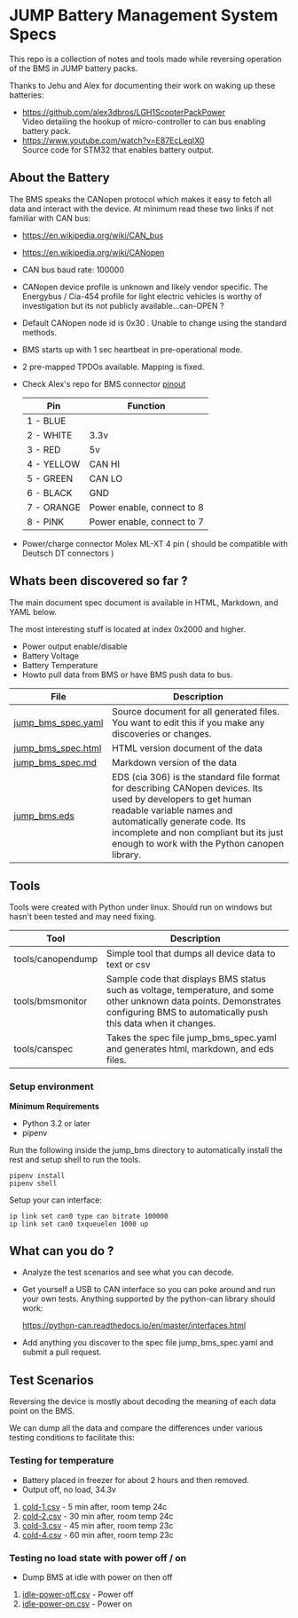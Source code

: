 JUMP Battery Management System Specs
======

This repo is a collection of notes and tools made while reversing operation of the BMS in JUMP battery packs.

Thanks to Jehu and Alex for documenting their work on waking up these batteries:

- https://github.com/alex3dbros/LGH1ScooterPackPower  
  Video detailing the hookup of micro-controller to can bus enabling battery pack.
- https://www.youtube.com/watch?v=E87EcLeqIX0  
  Source code for STM32 that enables battery output.

## About the Battery

The BMS speaks the CANopen protocol which makes it easy to fetch all data and interact with the device. At minimum read these two links if not familiar with CAN bus:
  
  - https://en.wikipedia.org/wiki/CAN_bus
  - https://en.wikipedia.org/wiki/CANopen  


- CAN bus baud rate: 100000
- CANopen device profile is unknown and likely vendor specific. The Energybus / Cia-454 profile for light electric vehicles is worthy of investigation but its not publicly available...can-OPEN ?
- Default CANopen node id is 0x30 . Unable to change using the standard methods.
- BMS starts up with 1 sec heartbeat in pre-operational mode.
- 2 pre-mapped TPDOs available. Mapping is fixed.

- Check Alex's repo for BMS connector [pinout](https://github.com/alex3dbros/LGH1ScooterPackPower/blob/master/JUMP%20Battery%20CON.png)
  
  Pin | Function
  --- | --------
  1 - BLUE | 
  2 - WHITE | 3.3v
  3 - RED | 5v
  4 - YELLOW | CAN HI
  5 - GREEN | CAN LO
  6 - BLACK | GND
  7 - ORANGE | Power enable, connect to 8
  8 - PINK | Power enable, connect to 7
- Power/charge connector Molex ML-XT 4 pin ( should be compatible with Deutsch DT connectors )

## Whats been discovered so far ?

The main document spec document is available in HTML, Markdown, and YAML below.

The most interesting stuff is located at index 0x2000 and higher.

- Power output enable/disable
- Battery Voltage
- Battery Temperature
- Howto pull data from BMS or have BMS push data to bus.

File | Description 
---- | -----------
[jump_bms_spec.yaml](spec/jump_bms_spec.yaml) | Source document for all generated files. You want to edit this if you make any discoveries or changes.
[jump_bms_spec.html](http://htmlpreview.github.io/?https://github.com/jonans/jump_bms/blob/master/spec/jump_bms_spec.html) | HTML version document of the data
[jump_bms_spec.md](spec/jump_bms_spec.md) | Markdown version of the data
[jump_bms.eds](spec/jump_bms.eds) | EDS (cia 306) is the standard file format for describing CANopen devices. Its used by developers to get human readable variable names and automatically generate code. Its incomplete and non compliant but its just enough to work with the Python canopen library.

## Tools

Tools were created with Python under linux. Should run on windows but hasn't been tested and may need fixing.

Tool | Description
---- | -----
tools/canopendump | Simple tool that dumps all device data to text or csv
tools/bmsmonitor | Sample code that displays BMS status such as voltage, temperature, and some other unknown data points. Demonstrates configuring BMS to automatically push this data when it changes.
tools/canspec | Takes the spec file jump_bms_spec.yaml and generates html, markdown, and eds files.

### Setup environment

**Minimum Requirements**

- Python 3.2 or later
- pipenv

 Run the following inside the jump_bms directory to automatically install the rest and setup shell to run the tools.

```shell
pipenv install
pipenv shell
```

Setup your can interface:

```
ip link set can0 type can bitrate 100000
ip link set can0 txqueuelen 1000 up
```

## What can you do ?

- Analyze the test scenarios and see what you can decode.
- Get yourself a USB to CAN interface so you can poke around and run your own tests. Anything supported by the python-can library should work:
  
  https://python-can.readthedocs.io/en/master/interfaces.html

- Add anything you discover to the spec file jump_bms_spec.yaml and submit a pull request.

## Test Scenarios

Reversing the device is mostly about decoding the meaning of each data point on the BMS.

We can dump all the data and compare the differences under various testing conditions to facilitate this:

### Testing for temperature

- Battery placed in freezer for about 2 hours and then removed.
- Output off, no load, 34.3v

1. [cold-1.csv](tests/cold-1.csv) - 5 min after,  room temp 24c
1. [cold-2.csv](tests/cold-2.csv) - 30 min after, room temp 24c
1. [cold-3.csv](tests/cold-3.csv) - 45 min after, room temp 23c
1. [cold-4.csv](tests/cold-4.csv) - 60 min after, room temp 23c

### Testing no load state with power off / on

- Dump BMS at idle with power on then off

1. [idle-power-off.csv](test/idle-power-off.csv) - Power off
1. [idle-power-on.csv](test/idle-power-on.csv) - Power on

